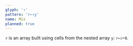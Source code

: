 ```yaml
---
glyph: '↑'
pattern: 'r←↑y'
name: Mix
planned: true
---
```


`r` is an array built using cells from the nested array `y`: `r←⊃⍤0`.
